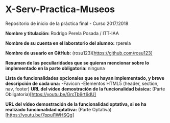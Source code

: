 # X-Serv-Practica-Museos
Repositorio de inicio de la práctica final - Curso 2017/2018

**Nombre y titulación:** Rodrigo Perela Posada / ITT-IAA

**Nombre de su cuenta en el laboratorio del alumno:** rperela

**Nombre de usuario en GitHub:** (rosu123)[https://github.com/rosu123]

**Resumen de las peculiaridades que se quieran mencionar sobre lo implementado en la parte obligatoria:** ninguna

**Lista de funcionalidades opcionales que se hayan implementado, y breve descripción de cada una:**
  -Favicon
  -Elementos HTML5 (header, section, nav, footer)
**URL del vídeo demostración de la funcionalidad básica:** (Parte Obligatoria)[https://youtu.be/GrcTb9rt6dU]

**URL del vídeo demostración de la funcionalidad optativa, si se ha realizado funcionalidad optativa:** (Parte Optativa)[https://youtu.be/7ppuI1WHSQg]

